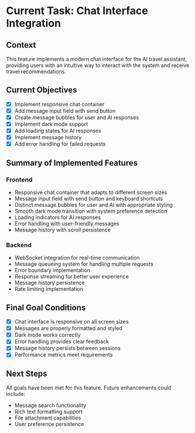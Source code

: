 # Current Task: Chat Interface Integration

## Context
This feature implements a modern chat interface for the AI travel assistant, providing users with an intuitive way to interact with the system and receive travel recommendations.

## Current Objectives
- [x] Implement responsive chat container
- [x] Add message input field with send button
- [x] Create message bubbles for user and AI responses
- [x] Implement dark mode support
- [x] Add loading states for AI responses
- [x] Implement message history
- [x] Add error handling for failed requests

## Summary of Implemented Features

### Frontend
- Responsive chat container that adapts to different screen sizes
- Message input field with send button and keyboard shortcuts
- Distinct message bubbles for user and AI with appropriate styling
- Smooth dark mode transition with system preference detection
- Loading indicators for AI responses
- Error handling with user-friendly messages
- Message history with scroll persistence

### Backend
- WebSocket integration for real-time communication
- Message queueing system for handling multiple requests
- Error boundary implementation
- Response streaming for better user experience
- Message history persistence
- Rate limiting implementation

## Final Goal Conditions
- [x] Chat interface is responsive on all screen sizes
- [x] Messages are properly formatted and styled
- [x] Dark mode works correctly
- [x] Error handling provides clear feedback
- [x] Message history persists between sessions
- [x] Performance metrics meet requirements

## Next Steps
All goals have been met for this feature. Future enhancements could include:
- Message search functionality
- Rich text formatting support
- File attachment capabilities
- User preference persistence
